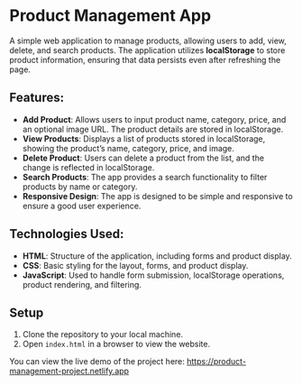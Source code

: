 # Product Management App

A simple web application to manage products, allowing users to add, view, delete, and search products. The application utilizes **localStorage** to store product information, ensuring that data persists even after refreshing the page.

## Features:
- **Add Product**: Allows users to input product name, category, price, and an optional image URL. The product details are stored in localStorage.
- **View Products**: Displays a list of products stored in localStorage, showing the product’s name, category, price, and image.
- **Delete Product**: Users can delete a product from the list, and the change is reflected in localStorage.
- **Search Products**: The app provides a search functionality to filter products by name or category.
- **Responsive Design**: The app is designed to be simple and responsive to ensure a good user experience.

## Technologies Used:
- **HTML**: Structure of the application, including forms and product display.
- **CSS**: Basic styling for the layout, forms, and product display.
- **JavaScript**: Used to handle form submission, localStorage operations, product rendering, and filtering.

## Setup

1. Clone the repository to your local machine.
2. Open `index.html` in a browser to view the website.

You can view the live demo of the project here: https://product-management-project.netlify.app
